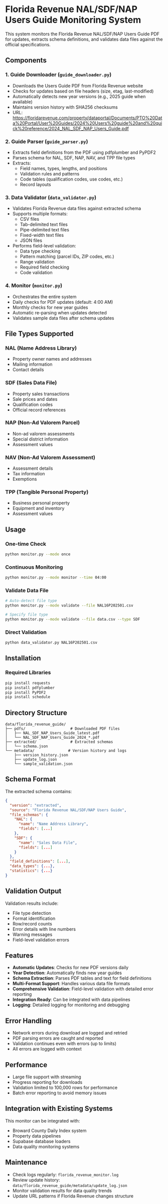 # Florida Revenue NAL/SDF/NAP Users Guide Monitoring System

This system monitors the Florida Revenue NAL/SDF/NAP Users Guide PDF for updates, extracts schema definitions, and validates data files against the official specifications.

## Components

### 1. Guide Downloader (`guide_downloader.py`)
- Downloads the Users Guide PDF from Florida Revenue website
- Checks for updates based on file headers (size, etag, last-modified)
- Automatically detects new year versions (e.g., 2025 guide when available)
- Maintains version history with SHA256 checksums
- URL: https://floridarevenue.com/property/dataportal/Documents/PTO%20Data%20Portal/User%20Guides/2024%20Users%20guide%20and%20quick%20reference/2024_NAL_SDF_NAP_Users_Guide.pdf

### 2. Guide Parser (`guide_parser.py`)
- Extracts field definitions from the PDF using pdfplumber and PyPDF2
- Parses schema for NAL, SDF, NAP, NAV, and TPP file types
- Extracts:
  - Field names, types, lengths, and positions
  - Validation rules and patterns
  - Code tables (qualification codes, use codes, etc.)
  - Record layouts

### 3. Data Validator (`data_validator.py`)
- Validates Florida Revenue data files against extracted schema
- Supports multiple formats:
  - CSV files
  - Tab-delimited text files
  - Pipe-delimited text files
  - Fixed-width text files
  - JSON files
- Performs field-level validation:
  - Data type checking
  - Pattern matching (parcel IDs, ZIP codes, etc.)
  - Range validation
  - Required field checking
  - Code validation

### 4. Monitor (`monitor.py`)
- Orchestrates the entire system
- Daily checks for PDF updates (default: 4:00 AM)
- Monthly checks for new year guides
- Automatic re-parsing when updates detected
- Validates sample data files after schema updates

## File Types Supported

### NAL (Name Address Library)
- Property owner names and addresses
- Mailing information
- Contact details

### SDF (Sales Data File)
- Property sales transactions
- Sale prices and dates
- Qualification codes
- Official record references

### NAP (Non-Ad Valorem Parcel)
- Non-ad valorem assessments
- Special district information
- Assessment values

### NAV (Non-Ad Valorem Assessment)
- Assessment details
- Tax information
- Exemptions

### TPP (Tangible Personal Property)
- Business personal property
- Equipment and inventory
- Assessment values

## Usage

### One-time Check
```bash
python monitor.py --mode once
```

### Continuous Monitoring
```bash
python monitor.py --mode monitor --time 04:00
```

### Validate Data File
```bash
# Auto-detect file type
python monitor.py --mode validate --file NAL16P202501.csv

# Specify file type
python monitor.py --mode validate --file data.csv --type SDF
```

### Direct Validation
```bash
python data_validator.py NAL16P202501.csv
```

## Installation

### Required Libraries
```bash
pip install requests
pip install pdfplumber
pip install PyPDF2
pip install schedule
```

## Directory Structure
```
data/florida_revenue_guide/
├── pdfs/                    # Downloaded PDF files
│   ├── NAL_SDF_NAP_Users_Guide_latest.pdf
│   └── NAL_SDF_NAP_Users_Guide_2024_*.pdf
├── extracted/               # Extracted schemas
│   └── schema.json
└── metadata/               # Version history and logs
    ├── version_history.json
    ├── update_log.json
    └── sample_validation.json
```

## Schema Format

The extracted schema contains:
```json
{
  "version": "extracted",
  "source": "Florida Revenue NAL/SDF/NAP Users Guide",
  "file_schemas": {
    "NAL": {
      "name": "Name Address Library",
      "fields": [...]
    },
    "SDF": {
      "name": "Sales Data File",
      "fields": [...]
    }
  },
  "field_definitions": [...],
  "data_types": {...},
  "statistics": {...}
}
```

## Validation Output

Validation results include:
- File type detection
- Format identification
- Row/record counts
- Error details with line numbers
- Warning messages
- Field-level validation errors

## Features

- **Automatic Updates**: Checks for new PDF versions daily
- **Year Detection**: Automatically finds new year guides
- **Schema Extraction**: Parses PDF tables and text for field definitions
- **Multi-Format Support**: Handles various data file formats
- **Comprehensive Validation**: Field-level validation with detailed error reporting
- **Integration Ready**: Can be integrated with data pipelines
- **Logging**: Detailed logging for monitoring and debugging

## Error Handling

- Network errors during download are logged and retried
- PDF parsing errors are caught and reported
- Validation continues even with errors (up to limits)
- All errors are logged with context

## Performance

- Large file support with streaming
- Progress reporting for downloads
- Validation limited to 100,000 rows for performance
- Batch error reporting to avoid memory issues

## Integration with Existing Systems

This monitor can be integrated with:
- Broward County Daily Index system
- Property data pipelines
- Supabase database loaders
- Data quality monitoring systems

## Maintenance

- Check logs regularly: `florida_revenue_monitor.log`
- Review update history: `data/florida_revenue_guide/metadata/update_log.json`
- Monitor validation results for data quality trends
- Update URL patterns if Florida Revenue changes structure